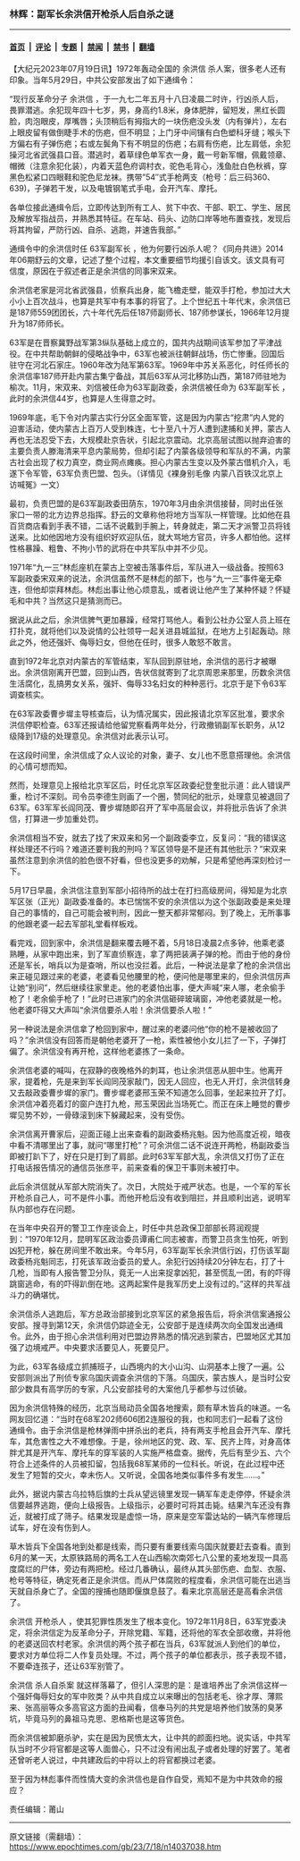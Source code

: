 ### 林辉：副军长余洪信开枪杀人后自杀之谜

---

#### [首页](../../../..?n14037038) &nbsp;|&nbsp; [评论](../../../../../epoch-comment?n14037038) &nbsp;|&nbsp; [专题](../../../../../epoch-special?n14037038) &nbsp;|&nbsp; [禁闻](../../../../../epoch-news?n14037038) &nbsp;|&nbsp; [禁书](../../../../../books?n14037038) &nbsp;|&nbsp; [翻墙](https://github.com/gfw-breaker/nogfw/blob/master/README.md?n14037038)


<div class="post_content" id="artbody" itemprop="articleBody">
 <!-- article content begin -->
 <p>
  【大纪元2023年07月19日讯】1972年轰动全国的
  <ok href="https://www.epochtimes.com/gb/tag/%E4%BD%99%E6%B4%AA%E4%BF%A1.html">
   余洪信
  </ok>
  杀人案，很多老人还有印象。当年5月29日，中共公安部发出了如下通缉令：
 </p>
 <p>
  “现行反革命分子
  <ok href="https://www.epochtimes.com/gb/tag/%E4%BD%99%E6%B4%AA%E4%BF%A1.html">
   余洪信
  </ok>
  ，于一九七二年五月十八日凌晨二时许，行凶杀人后，畏罪潜逃。余犯现年四十七岁，男，身高约1.8米，身体肥胖，留短发，黑红长圆脸，肉泡眼皮，厚嘴唇；头顶稍后有拇指大的一块伤疤没头发（内有弹片），左右上眼皮留有做倒睫手术的伤疤，但不明显；上门牙中间镶有白色塑科牙缝；喉头下方偏右有子弹伤疤；右或左鬓角下有不明显的伤疤；右肩有伤疤，比左肩低，余犯操河北省武强县口音。潜逃时，着草绿色单军衣一身，戴一号新军帽，佩戴领章、帽微（注意余犯化装），内着天蓝色府调村衣，驼色毛背心，浅鱼肚白色秋裤，穿黑色松紧口四眼鞋和驼色尼龙袜。携带”54″式手枪两支（枪号：后三码360、639)，子弹若干发，以及电镀钢笔式手电，会开汽车、摩托。
 </p>
 <p>
  各单位接此通缉令后，立即传达到所有工人、贫下中农、干部、职工、学生、居民及解放军指战员，并熟悉其特征。在车站、码头、边防口岸等地布置查找，发现后将其拘留，严防行凶、自杀、逃跑，并速告我部。”
 </p>
 <p>
  通缉令中的余洪信时任
  <ok href="https://www.epochtimes.com/gb/tag/63%E5%86%9B%E5%89%AF%E5%86%9B%E9%95%BF.html">
   63军副军长
  </ok>
  ，他为何要行凶杀人呢？《同舟共进》2014年06期舒云的文章，记述了整个过程，本文重要细节均援引自该文。该文具有可信度，原因在于叙述者正是余洪信的同事宋双来。
 </p>
 <p>
  余洪信老家是河北省武强县，侦察兵出身，能飞檐走壁，能双手打枪，参加过大大小小上百次战斗，也算是共军中有本事的将官了。上个世纪五十年代末，余洪信已是187师559团团长，六十年代先后任187师副师长、187师参谋长，1966年12月提升为187师师长。
 </p>
 <p>
  63军是在晋察冀野战军第3纵队基础上成立的，国共内战期间该军参加了平津战役。在中共帮助朝鲜的侵略战争中，63军也被派往朝鲜战场，伤亡惨重。回国后驻守在河北石家庄。1960年改为陆军第63军。1969年中苏关系恶化，时任师长的余洪信率187师开赴内蒙古集宁备战，其后63军从河北移防山西，第187师驻地为榆次。11月，宋双来、刘信被任命为63军副政委，余洪信被任命为
  <ok href="https://www.epochtimes.com/gb/tag/63%E5%86%9B%E5%89%AF%E5%86%9B%E9%95%BF.html">
   63军副军长
  </ok>
  ，此时的余洪信44岁，也算是人生得意之时。
 </p>
 <p>
  1969年底，毛下令对内蒙古实行分区全面军管，这是因为内蒙古“挖肃”内人党的迫害活动，使内蒙古上百万人受到株连，七十至八十万人遭到逮捕和关押，蒙古人再也无法忍受下去，大规模赴京告状，引起北京震动。北京高层试图以抛弃迫害的主要负责人滕海清来平息内蒙局势，但却引起了内蒙各级领导和军队的不满，内蒙古社会出现了权力真空，商业网点瘫痪。担心内蒙古生变以及外蒙古借机介入，毛遂下令军管，63军负责巴盟、包头。（详情见《裸身别毛像 内蒙八百铁汉北京上访喊冤》一文）
 </p>
 <p>
  最初，负责巴盟的是63军副政委田荫东，1970年3月由余洪信接替，同时出任张家口一带的北方边界总指挥。舒云的文章称他将地方当军队一样管理。比如他在县百货商店看到手表不错，二话不说戴到手腕上，转身就走，第二天才派警卫员将钱送来。比如他因地方没有组织好欢迎队伍，就大骂地方官员，许多人都怕他。这样性格暴躁、粗鲁、不拘小节的武将在中共军队中并不少见。
 </p>
 <p>
  1971年“九一三”林彪座机在蒙古上空被击落事件后，军队进入一级战备。按照63军副政委宋双来的说法，余洪信虽然不是林彪的部下，也与“九一三”事件毫无牵连，但他却崇拜林彪。林彪出事让他心烦意乱，或者说让他产生了某种怀疑？怀疑毛和中共？当然这只是猜测而已。
 </p>
 <p>
  据说从此之后，余洪信脾气更加暴躁，经常打骂他人。看到公社办公室人员上班在打扑克，就将他们以及说情的公社领导一起关进县城监狱，在地方上引起轰动。除此之外，他还强奸、侮辱妇女，但他在任时，很多人敢怒不敢言。
 </p>
 <p>
  直到1972年北京对内蒙古的军管结束，军队回到原驻地，余洪信的恶行才被曝出。余洪信刚离开巴盟，回到山西，告状信就寄到了北京周恩来那里，历数余洪信生活腐化，乱搞男女关系，强奸、侮辱33名妇女的种种恶行。北京于是下令63军调查核实。
 </p>
 <p>
  在63军政委曹步墀主导核查后，认为情况属实，因此报请北京军区批准，要求余洪信停职检查。63军还报请给他留党察看两年处分，行政撤销副军长职务，从12级降到17级的处理意见。余洪信对此表示认可。
 </p>
 <p>
  在这段时间里，余洪信成了众人议论的对象，妻子、女儿也不愿意搭理他。余洪信的心情可想而知。
 </p>
 <p>
  然而，处理意见上报给北京军区后，时任北京军区政委纪登奎批示道：此人错误严重，检讨不深刻。司令员李德生则画了一个圈，赞同纪的批示，处理意见被退回了63军。63军军长阎同茂、曹步墀随即召开了军中高层会议，并将批示告诉了余洪信，打算进一步加重处罚。
 </p>
 <p>
  余洪信相当不安，就去了找了宋双来和另一个副政委李立，反复问：“我的错误这样处理还不行吗？难道还要判我的刑吗？军区领导是不是还有其他批示？”宋双来虽然注意到余洪信的脸色很不好看，但也没更多的劝解，只是希望他再深刻检讨一下。
 </p>
 <p>
  5月17日早晨，余洪信注意到军部小招待所的战士在打扫高级房间，得知是为北京军区张（正光）副政委准备的。本已惴惴不安的余洪信以为这个张副政委是来处理自己的事情的，自己可能会被判刑，因此一整天都非常郁闷。到了晚上，无所事事的他跟老婆一起去军部礼堂看样板戏。
 </p>
 <p>
  看完戏，回到家中，余洪信是翻来覆去睡不着，5月18日凌晨2点多钟，他乘老婆熟睡，从家中跑出来，到了军直侦察连，拿了两把装满子弹的枪。而由于他的身份还是军长，哨兵以为是查哨，所以也没拦着。此后，一种说法是拿了枪的余洪信出来正碰见跟过来的老婆，老婆看见他腰里的枪，便问他是哪里来的，但余洪信厉声让她“别问”，然后继续往家里走。他的老婆怕出事，便大声喊“来人哪，老余偷手枪了！老余偷手枪了！”此时已进家门的余洪信砸碎玻璃窗，冲他老婆就是一枪。他老婆吓得又大声叫“余洪信要杀人啦！余洪信要杀人啦！”
 </p>
 <p>
  另一种说法是余洪信拿了枪回到家中，醒过来的老婆问他“你的枪不是被收回了吗？”余洪信没有回答而是朝他老婆开了一枪，索性被他小女儿拦了一下，子弹打偏了。余洪信没有再开枪，这样他老婆拣了一条命。
 </p>
 <p>
  余洪信老婆的喊叫，在寂静的夜晚格外的刺耳，也让余洪信恶从胆中生。他离开家，提着枪，先是来到军长阎同茂家敲门，因无人回应，也无人开灯，余洪信转身又去敲政委曹步墀的家门。曹步墀老婆邢玉荣不知道怎么回事，坐起来拉开了灯。余洪信冲着亮着灯的窗户连打九枪，邢玉荣因此当场死亡。而正在床上睡觉的曹步墀见势不妙，一骨碌滚到床下躲藏起来，没有受伤。
 </p>
 <p>
  余洪信离开曹家后，迎面正碰上出来查看的副政委杨兆魁。因为他高度近视，暗夜中看不清哪里出了事，就问“哪里打枪”？可余洪信二话不说连开两枪，杨副政委当即被打趴下了，好在只是打到了肩部。此时63军军部大乱，余洪信又打伤了正在打电话报告情况的通信员张彦平，前来查看的保卫干事则未被打中。
 </p>
 <p>
  此后余洪信就从军部大院消失了。次日，大院处于戒严状态。也是，一个军的军长开枪杀自己人，可不是件小事。而他开枪后没有收到阻拦，并且顺利出逃，说明军队内部也存在问题。
 </p>
 <p>
  在当年中央召开的警卫工作座谈会上，时任中共总政保卫部部长蒋润观提到：“1970年12月，昆明军区政治委员谭甫仁同志被害，而警卫员贪生怕死，听到凶犯开枪，躲在房间里不敢出来。今年5月，63军副军长余洪信行凶，打伤该军副政委杨兆魁同志，打死该军政治委员的爱人。余犯行凶持续20分钟左右，打了十几枪，当即有人报告警卫分队，竟无一人出来捉拿凶犯，甚至慌乱一团，有的吓得跳窗逃命，有的吓得趴倒在地。这两起案件是我军历史上没有过的。”这样的共军战斗力的确堪忧。
 </p>
 <p>
  余洪信杀人逃跑后，军方总政治部接到北京军区的紧急报告后，将余洪信案通报公安部。搜寻到第12天，余洪信仍踪迹全无，公安部于是连续两次向全国发出通缉令。此外，由于担心余洪信利用对巴盟边界熟悉的情况逃到蒙古，巴盟地区尤其加强了边境戒严。中央要求活要见人，死要见尸。
 </p>
 <p>
  为此，63军各级成立抓捕班子，山西境内的大小山沟、山洞基本上搜了一遍。公安部则派出了刑侦专家乌国庆调查余洪信的下落。乌国庆，蒙古族人，是当时公安部少数具有高学历的专家，凡公安部挂号的大案他几乎都参与过侦破。
 </p>
 <p>
  因为余洪信特殊的经历，北京当局动员全国各地搜索，颇有草木皆兵的味道。一名网友回忆道：“当时在68军202师606团2连服役的我，也和同志们一起看了这份通缉令。由于余洪信是枪林弹雨中拼杀出的老兵，持有两支手枪且会开汽车、摩托车，其危害性之大不难想像。于是，徐州地区的党、政、军、民齐上阵，对身高体胖尤其是开汽车、摩托车的穿军装的人实施严格盘查。据传，先后有至少五、六个符合上述条件的人员被扣留，包括我68军某师的一位科长。听说，在此过程中还发生了短暂的交火，幸未伤人。又听说，全国各地类似事件多有发生……。”
 </p>
 <p>
  此外，据说内蒙古乌拉特后旗的士兵从望远镜里发现一辆军车走走停停，怀疑余洪信要越界逃跑，便向上级报告。上级指示，必要时可将其击毙。结果汽车还没有靠近，就被打成了筛子。结果发现是虚惊一场，原来是空军雷达站的一辆汽车修理后试车，好在没有伤到人。
 </p>
 <p>
  草木皆兵下全国各地到处都是线索，而只要有重要线索乌国庆就要赶去查看。直到6月的某一天，太原铁路局的两名工人在山西榆次南郊七八公里的麦地发现一具高度腐烂的尸体，旁边有两把枪。经过几番确认，最终从其头部伤疤、血型、衣服、枪号等特征，确定死者正是余洪信。而从尸体腐败的程度看，余洪信可能在出逃当天就自杀身亡了。全国的搜捕也随即偃旗息鼓了。看来北京高层还是高看余洪信了。
 </p>
 <p>
  余洪信
  <ok href="https://www.epochtimes.com/gb/tag/%E5%BC%80%E6%9E%AA%E6%9D%80%E4%BA%BA.html">
   开枪杀人
  </ok>
  ，使其犯罪性质发生了根本变化。1972年11月8日，63军党委决定，将余洪信定为反革命分子，开除党籍、军籍，还将他的军衣全部收缴，并将他的老婆送回农村老家。余洪信的两个孩子都在当兵，63军就派人到他们的单位，要求对方单位将二人作复员处理。不过，两个孩子的单位都表示，孩子表现不错，不要牵连孩子，还让63军别管了。
 </p>
 <p>
  余洪信
  <ok href="https://www.epochtimes.com/gb/tag/%E6%9D%80%E4%BA%BA%E8%87%AA%E6%9D%80%E6%A1%88.html">
   杀人自杀案
  </ok>
  就这样落幕了，但引人深思的是：是谁培养出了余洪信这样一个强奸侮辱妇女的军中败类？从中共自成立以来曝出的包括老毛、徐才厚、薄熙来、张高丽等众多高官这方面的丑闻看，信奉马列的共党是培养他们放荡的臭茅坑，毕竟马列的鼻祖马克思、恩格斯也是这等货色。
 </p>
 <p>
  而余洪信被卸磨杀驴，实在是因为民愤太大，让中共的颜面扫地。说实话，中共军队当时不少将官都是这等人面兽心，只不过没有闹出乱子或者处理的好罢了。笔者还曾听老人说过，中共建政后的中将以上的将官都换过老婆。
 </p>
 <p>
  至于因为林彪事件而性情大变的余洪信也是自作自受，焉知不是为中共效命的报应？
 </p>
 <p>
  责任编辑：莆山
 </p>
 <!-- article content end -->
 <div id="below_article_ad">
 </div>
</div>


---

原文链接（需翻墙）：https://www.epochtimes.com/gb/23/7/18/n14037038.htm